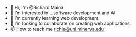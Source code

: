 - 👋 Hi, I’m @Richard Maina
- 👀 I’m interested in ...software development and AI
- 🌱 I’m currently learning web development.
- 💞️ I’m looking to collaborate on creating web applications.
- 📫 How to reach me richie@uni.minerva.edu
